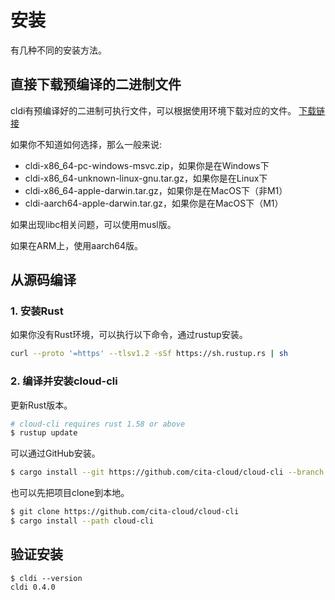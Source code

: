 # 安装

有几种不同的安装方法。

## 直接下载预编译的二进制文件

cldi有预编译好的二进制可执行文件，可以根据使用环境下载对应的文件。
[下载链接](https://github.com/cita-cloud/cloud-cli/releases)

如果你不知道如何选择，那么一般来说:
- cldi-x86_64-pc-windows-msvc.zip，如果你是在Windows下
- cldi-x86_64-unknown-linux-gnu.tar.gz，如果你是在Linux下
- cldi-x86_64-apple-darwin.tar.gz，如果你是在MacOS下（非M1）
- cldi-aarch64-apple-darwin.tar.gz，如果你是在MacOS下（M1）

如果出现libc相关问题，可以使用musl版。

如果在ARM上，使用aarch64版。

## 从源码编译

### 1. 安装Rust
如果你没有Rust环境，可以执行以下命令，通过rustup安装。
```bash
curl --proto '=https' --tlsv1.2 -sSf https://sh.rustup.rs | sh
```

### 2. 编译并安装cloud-cli

更新Rust版本。
```bash
# cloud-cli requires rust 1.58 or above
$ rustup update
```

可以通过GitHub安装。

```bash
$ cargo install --git https://github.com/cita-cloud/cloud-cli --branch main
```

也可以先把项目clone到本地。

```bash
$ git clone https://github.com/cita-cloud/cloud-cli
$ cargo install --path cloud-cli
```

## 验证安装
```plaintext
$ cldi --version
cldi 0.4.0
```
